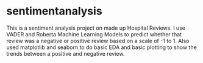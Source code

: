 # sentimentanalysis

This is a sentiment analysis project on made up Hospital Reviews. 
I use VADER and Roberta Machine Learning Models to predict whether that review was a negative or positive review based on a scale of -1 to 1.
Also used matplotlib and seaborn to do basic EDA and basic plotting to show the trends between a positive and negative review.
